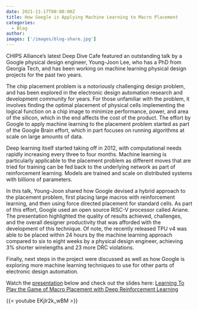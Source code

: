 ```yaml
---
date: 2021-11-17T00:00:00Z
title: How Google is Applying Machine Learning to Macro Placement 
categories:
  - Blog
author: 
images: ['/images/blog-share.jpg']
---
```


CHIPS Alliance’s latest Deep Dive Cafe featured an outstanding talk by a Google physical design engineer, Young-Joon Lee, who has a PhD from Georgia Tech, and has been working on machine learning physical design projects for the past two years. 

The chip placement problem is a notoriously challenging design problem, and has been explored in the electronic design automation research and development community for years. For those unfamiliar with the problem, it involves finding the optimal placement of physical cells implementing the logical function on a chip image to minimize performance, power, and area of the silicon, which in the end affects the cost of the product. The effort by Google to apply machine learning to the placement problem started as part of the Google Brain effort, which in part focuses on running algorithms at scale on large amounts of data.

Deep learning itself started taking off in 2012, with computational needs rapidly increasing every three to four  months. Machine learning is particularly applicable to the placement problem as different moves that are tried for training can be fed back to the underlying network as part of reinforcement learning. Models are trained and scale on distributed systems with billions of parameters. 

In this talk, Young-Joon shared how Google devised a hybrid approach to the placement problem, first placing large macros with reinforcement learning, and then using force directed placement for standard cells. As part of this effort, Google used an open source RISC-V processor called Ariane. The presentation highlighted the quality of results achieved, challenges, and the overall designer productivity that was afforded with the development of this technique. Of note, the recently released TPU v4 was able to be placed within 24 hours by the machine learning approach compared to six to eight  weeks by a physical design engineer, achieving 3% shorter wirelengths and 23 more DRC violations. 

Finally, next steps in the project were discussed as well as how Google is exploring more machine learning techniques to use for other parts of electronic design automation. 

Watch the [presentation](https://www.youtube.com/watch?v=EKjlr2k_wBM&) below and check out the slides here: [Learning To Play the Game of Macro Placement with Deep Reinforcement Learning](https://chipsalliance.org/wp-content/uploads/sites/83/2021/11/CHIPS-Alliance-Deep-Dive-Cafe-Talks-Nov-2021-Young-Joon-Lee.pdf)

{{< youtube EKjlr2k_wBM >}}